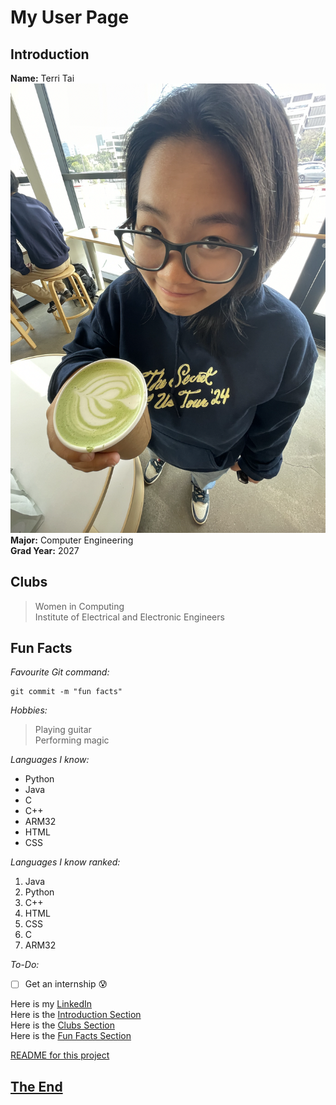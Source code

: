 # My User Page

## Introduction
**Name:** Terri Tai\
![Local Image](./mypicture.png "My Picture") 
**Major:** Computer Engineering\
**Grad Year:** 2027

## Clubs
> Women in Computing\
> Institute of Electrical and Electronic Engineers

## Fun Facts
*Favourite Git command:*
```
git commit -m "fun facts"
```

*Hobbies:*
> Playing guitar\
> Performing magic

*Languages I know:*
- Python
- Java
- C
- C++
- ARM32
- HTML
- CSS

*Languages I know ranked:*
1. Java
2. Python
3. C++
4. HTML
5. CSS
6. C
7. ARM32

*To-Do:*
- [ ] Get an internship 😰

Here is my [LinkedIn](https://www.linkedin.com/in/terri-tai-732a21229/)\
Here is the [Introduction Section](#introduction)\
Here is the [Clubs Section](#clubs)\
Here is the [Fun Facts Section](#fun-facts)

[README for this project](README.md)

## <ins>The End</ins> ##
